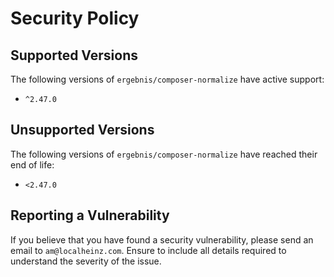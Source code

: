 # Security Policy

## Supported Versions

The following versions of `ergebnis/composer-normalize` have active support:

- `^2.47.0`

## Unsupported Versions

The following versions of `ergebnis/composer-normalize` have reached their end of life:

- `<2.47.0`

## Reporting a Vulnerability

If you believe that you have found a security vulnerability, please send an email to `am@localheinz.com`. Ensure to include all details required to understand the severity of the issue.
